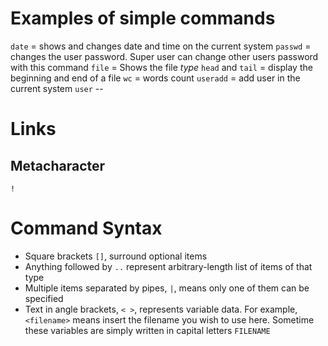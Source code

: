 # Examples of simple commands

`date` = shows and changes date and time on the current system
`passwd` = changes the user password. Super user can change other users password with this command
`file` = Shows the file *type*
`head` and `tail` = display the beginning and end of a file
`wc` = words count
`useradd` = add user in the current system
`user` --<Tab><Tab>


# Links
## Metacharacter
`!`


# Command Syntax
- Square brackets `[]`, surround optional items
- Anything followed by `..` represent arbitrary-length list of items of that type
- Multiple items separated by pipes, `|`, means only one of them can be specified
- Text in angle brackets, `< >`, represents variable data. For example, `<filename>` means insert the filename you wish to use here. Sometime these variables are simply written in capital letters `FILENAME`
